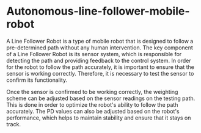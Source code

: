 # Autonomous-line-follower-mobile-robot

A Line Follower Robot is a type of mobile robot that is designed to follow a pre-determined path without any human intervention. The key component of a Line Follower Robot is its sensor system, which is responsible for detecting the path and providing feedback to the control system. In order for the robot to follow the path accurately, it is important to ensure that the sensor is working correctly. Therefore, it is necessary to test the sensor to confirm its functionality.

Once the sensor is confirmed to be working correctly, the weighting scheme can be adjusted based on the sensor readings on the testing path. This is done in order to optimize the robot's ability to follow the path accurately. The PD values can also be adjusted based on the robot's performance, which helps to maintain stability and ensure that it stays on track.

